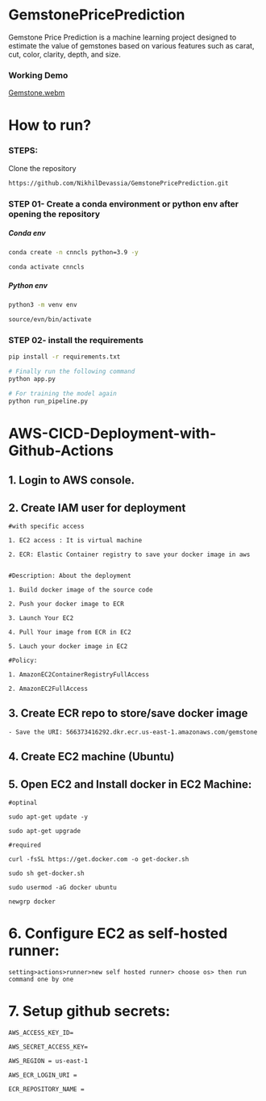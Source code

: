 # GemstonePricePrediction
Gemstone Price Prediction is a machine learning project designed to estimate the value of gemstones based on various features such as carat, cut, color, clarity, depth, and size.
### Working Demo
[Gemstone.webm](https://github.com/NikhilDevassia/GemstonePricePrediction/assets/102344001/3833b0d1-bc06-4341-9267-991cae47457f)
# How to run?
### STEPS:

Clone the repository

```bash
https://github.com/NikhilDevassia/GemstonePricePrediction.git
```
### STEP 01- Create a conda environment or python env after opening the repository
##### Conda env
```bash
conda create -n cnncls python=3.9 -y
```

```bash
conda activate cnncls
```
##### Python env
```bash
python3 -m venv env 
```

```bash
source/evn/bin/activate
```

### STEP 02- install the requirements
```bash
pip install -r requirements.txt
```


```bash
# Finally run the following command
python app.py
```

```bash
# For training the model again 
python run_pipeline.py
```


# AWS-CICD-Deployment-with-Github-Actions

## 1. Login to AWS console.

## 2. Create IAM user for deployment

	#with specific access

	1. EC2 access : It is virtual machine

	2. ECR: Elastic Container registry to save your docker image in aws


	#Description: About the deployment

	1. Build docker image of the source code

	2. Push your docker image to ECR

	3. Launch Your EC2 

	4. Pull Your image from ECR in EC2

	5. Lauch your docker image in EC2

	#Policy:

	1. AmazonEC2ContainerRegistryFullAccess

	2. AmazonEC2FullAccess

	
## 3. Create ECR repo to store/save docker image
    - Save the URI: 566373416292.dkr.ecr.us-east-1.amazonaws.com/gemstone

	
## 4. Create EC2 machine (Ubuntu) 

## 5. Open EC2 and Install docker in EC2 Machine:
	
	
	#optinal

	sudo apt-get update -y

	sudo apt-get upgrade
	
	#required

	curl -fsSL https://get.docker.com -o get-docker.sh

	sudo sh get-docker.sh

	sudo usermod -aG docker ubuntu

	newgrp docker
	
# 6. Configure EC2 as self-hosted runner:
    setting>actions>runner>new self hosted runner> choose os> then run command one by one


# 7. Setup github secrets:

    AWS_ACCESS_KEY_ID=

    AWS_SECRET_ACCESS_KEY=

    AWS_REGION = us-east-1

    AWS_ECR_LOGIN_URI = 

    ECR_REPOSITORY_NAME = 
